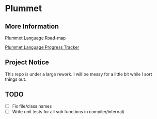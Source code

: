 # Plummet

## More Information

[Plummet Language Road-map](https://docs.google.com/document/d/1dmBL6QhTiLT7w80acUJXfOiCMTvuXeIwxsVqcohgmPc/edit?usp=sharing)

[Plummet Language Progress Tracker](https://docs.google.com/spreadsheets/d/18qF8n_Zl2lE_617oXU3gwUYCmysZrsdRO5bC3j8dP9k/edit?usp=sharing)

## Project Notice

This repo is under a large rework. I will be messy for a little bit while I sort things out.

## TODO

- [ ] Fix file/class names
- [ ] Write unit tests for all sub functions in compiler/internal/
